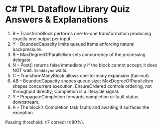 # C# TPL Dataflow Library Quiz Answers & Explanations

1. B – TransformBlock performs one-to-one transformation producing exactly one output per input.
2. Y – BoundedCapacity limits queued items enforcing natural backpressure.
3. B – MaxDegreeOfParallelism sets concurrency of the processing delegate.
4. N – Post() returns false immediately if the block cannot accept; it does NOT wait. `SendAsync` waits.
5. C – TransformManyBlock allows one-to-many expansion (fan-out).
6. AB – BoundedCapacity shapes queue size; MaxDegreeOfParallelism shapes concurrent execution. EnsureOrdered controls ordering, not throughput directly; Completion is a lifecycle signal.
7. Y – PropagateCompletion forwards completion or fault status downstream.
8. A – The block’s Completion task faults and awaiting it surfaces the exception.

Passing threshold: ≥7 correct (≥80%).
